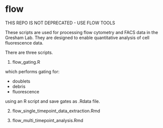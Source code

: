 # flow

THIS REPO IS NOT DEPRECATED - USE FLOW TOOLS

These scripts are used for processing flow cytometry and FACS data in the Gresham Lab. 
They are designed to enable quantitative analysis of cell fluorescence data. 

There are three scripts.

1. flow_gating.R

which performs gating for:

* doublets 
* debris 
* fluorescence 

using an R script and save gates as .Rdata file.
    
2. flow_single_timepoint_data_extraction.Rmd

3. flow_multi_timepoint_analysis.Rmd
